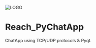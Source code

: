 ![LOGO]({"A?":"B","a":5,"b":1584370138977,"c":"DAD2T06Lex8","d":"B","A":[{"A?":"I","A":272.04347314480464,"B":99.24776791824058,"D":595.2052515650935,"C":220.2259430790846,"a":{"B":{"A":{"A":"MAD2T47HKHc","B":1},"B":{"D":595.2052515650935,"C":220.2259430790846}}}}],"B":793.7007874015748,"C":1122.51968503937})

# Reach_PyChatApp
ChatApp using TCP/UDP protocols &amp; Pyqt.
